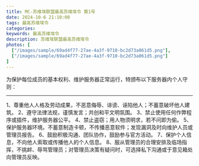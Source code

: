 ```yaml
---
title: MC-苏维埃联盟最高苏维埃令 第1号
date: 2024-10-6 21:10:00
tags: 最高苏维埃令
categories: 
keywords: 最高苏维埃令
description: 苏维埃联盟最高苏维埃令
photos: [
  ["/images/sample/69ad4f77-27ae-4a3f-9710-bc2d73a061d5.png"],
  ["/images/sample/69ad4f77-27ae-4a3f-9710-bc2d73a061d5.png"]
] 
---
```


为保护每位成员的基本权利、维护服务器正常运行，特颁布以下服务器内个人守则：
<!--more-->

---

1、尊重他人人格及劳动成果，不恶意侮辱、诽谤、诬陷他人；不蓄意破坏他人建筑。
2、遵守法律法规，谨慎发言；共创和平文明氛围。
3、禁止使用任何作弊程序或插件，维护服务器公平。
4、禁止盗窃；用人物须明求，若不问即为偷。
5、保护服务器环境。不蓄意制造卡顿，不传播恶意软件；发现漏洞及时向维护人员或管理员报告。
6、鼓励积极沟通、团队协作，鼓励参与官方活动。
7、保护个人信息，不向他人索取或传播他人的个人信息。
8、服从管理员的合理安排及临场指挥，不挑衅、辱骂管理员；对管理员决策有疑问时，可选择私下沟通或于意见箱处向管理员反映。